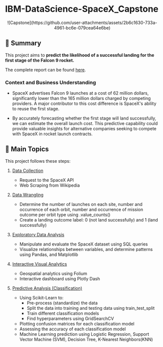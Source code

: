 # IBM-DataScience-SpaceX_Capstone
<p align="center">
  ![Capstone](https://github.com/user-attachments/assets/2b6c1630-733a-4961-bc6e-079cea64e6be)

</p>

## 📄 Summary
This project aims to **predict the likelihood of a successful landing for the first stage of the Falcon 9 rocket.**

The complete report can be found [here](https://github.com/nevassy/IBM-DataScience-SpaceX_Capstone/blob/main/Capstone%20Project.pdf).

### Context and Business Understanding
- SpaceX advertises Falcon 9 launches at a cost of 62 million dollars, significantly lower than the 165 million dollars charged by competing providers. A major contributor to this cost difference is SpaceX's ability to reuse the first stage.  

- By accurately forecasting whether the first stage will land successfully, we can estimate the overall launch cost. This predictive capability could provide valuable insights for alternative companies seeking to compete with SpaceX in rocket launch contracts.

## 📑 Main Topics 
This project follows these steps:
1. [Data Collection](https://github.com/nevassy/IBM-DataScience-SpaceX_Capstone/blob/main/1.SpaceX%20Data%20Collection%20API.ipynb)
    - Request to the SpaceX API
    - Web Scraping from Wikipedia 
2. [Data Wrangling ](https://github.com/nevassy/IBM-DataScience-SpaceX_Capstone/blob/main/3.SpaceX%20Data%20wrangling.ipynb)
    - Determine the number of launches on each site, number and occurrence of each orbit, number and occurrence of mission outcome per orbit type using .value_counts()
    - Create a landing outcome label:
      0 (not land successfully) and
      1 (land successfully)
3. [Exploratory Data Analysis](https://github.com/nevassy/IBM-DataScience-SpaceX_Capstone/blob/main/4.%20SpaceX%20EDA%20Using%20SQL.ipynb)
    - Manipulate and evaluate the SpaceX dataset using SQL queries
    - Visualize relationships between variables, and determine patterns using Pandas, and Matplotlib

4. [Interactive Visual Analytics](https://github.com/nevassy/IBM-DataScience-SpaceX_Capstone/blob/main/6.SpaceX%20Location%20Analysis%20with%20Folium.ipynb)
    - Geospatial analytics using Folium
    - Interactive dashboard using Plotly Dash
5. [Predictive Analysis (Classification)](https://github.com/nevassy/IBM-DataScience-SpaceX_Capstone/blob/main/8.SpaceX_Machine%20Learning%20Prediction_Part_5.ipynb)
    - Using Scikit-Learn to:
        - Pre-process (standardize) the data
        - Split the data into training and testing data using train_test_split
        - Train different classification models
        - Find hyperparameters using GridSearchCV
    - Plotting confusion matrices for each classification model
    - Assessing the accuracy of each classification model
    - Machine Learning prediction using Logistic Regression, Support Vector Machine (SVM), Decision Tree, K-Nearest Neighbors(KNN)

